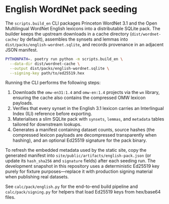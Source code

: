 # English WordNet pack seeding

The `scripts.build_en` CLI packages Princeton WordNet 3.1 and the Open Multilingual WordNet
English lexicons into a distributable SQLite pack. The builder keeps the upstream downloads
in a cache directory (`dist/wordnet-cache/` by default), assembles the synsets and lemmas into
`dist/packs/english-wordnet.sqlite`, and records provenance in an adjacent JSON manifest.

```bash
PYTHONPATH=. poetry run python -m scripts.build_en \
  --data-dir dist/wordnet-cache \
  --output dist/packs/english-wordnet.sqlite \
  --signing-key path/to/ed25519.hex
```

Running the CLI performs the following steps:

1. Downloads the `omw-en31:1.4` and `omw-en:1.4` projects via the `wn` library, ensuring the
   cache also contains the compressed OMW lexicon payloads.
2. Verifies that every synset in the English 3.1 lexicon carries an Interlingual Index (ILI)
   reference before exporting.
3. Materialises a slim SQLite pack with `synsets`, `lemmas`, and `metadata` tables tailored
   for downstream lookups.
4. Generates a manifest containing dataset counts, source hashes (the compressed lexicon
   payloads are decompressed transparently when hashing), and an optional Ed25519 signature
   for the pack binary.

To refresh the embedded metadata used by the static site, copy the generated manifest into
`site/public/artifacts/english-pack.json` (or update its `hash_sha256` and `signature` fields)
after each seeding run. The development snapshot in this repository uses a deterministic
Ed25519 key purely for fixture purposes—replace it with production signing material when
publishing real datasets.

See `calc/pack/english.py` for the end-to-end build pipeline and `calc/pack/signing.py` for
helpers that load Ed25519 keys from hex/base64 files.
